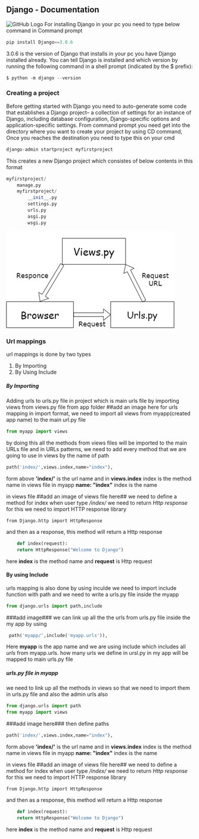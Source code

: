 ## Django - Documentation
![GitHub Logo](https://dl1.cbsistatic.com/i/2019/10/25/3d1ad463-d007-4220-bba7-f22588292444/c1d0cff614ceb63ac7bbf23f9323d189/imgingest-7008501752514407747.png)
 For installing Django in your pc you need to type below command in Command prompt
 ```python 
 pip install Django==3.0.6
 ```
 3.0.6 is the version of Django that installs in your pc
 you have  Django installed already. You can tell Django is installed and which version by running the following command in a shell prompt (indicated by the $ prefix):
```python
$ python -m django --version
```
### Creating a project
  Before getting started with Django you need to auto-generate some code that establishes a Django project– a collection of settings for an instance of Django, including database configuration, Django-specific options and application-specific settings. 
 From command prompt you need get into the directory where you want to create your project by using CD command, Once you reaches the destination you need to type this on your cmd 
 ```python 
 django-admin startproject myfirstproject
 ```
 This creates a new Django project which consistes of below contents in this format
```python
myfirstproject/
    manage.py
    myfirstproject/
        __init__.py
        settings.py
        urls.py
        asgi.py
        wsgi.py
```
<img src="django flow.png" alt="flow structure"/>




























### Url mappings
url mappings is done by two types
1. By Importing
2. By Using Include 
##### By Importing
Adding urls to urls.py file in project which is main urls file
by importing views from views.py file from app folder
##add an image here
for urls mapping in import format, we need to import all views from myapp(created app name) to the main url.py file
```python 
from myapp import views 
```
by doing this all the methods from views files will be imported to the main URLs file
and in URLs patterns, we need to add every method that we are going to use in views
by the name of path
``` python 
path('index/',views.index,name="index"),
```
form above  **'index/'**   is the url name and  in **views.index** index is the method name in views file in myapp **name: "index"** index is the name  

in views file
##add an image of views file here##
we need to define a method for index when user type */index/* we need to return *Http response* for this we need to import HTTP response library
```pyhon
from Django.http import HttpResponse
```
and then as a response, this method will  return a Http response

``` python
	def index(request):
	return HttpResponse("Welcome to Django")
```
here  **index**  is the method name and **request** is Http request

#### By using Include
urls mapping is also done by using inculde we need to import include function with path
and we need to write a urls.py file inside the myapp 
```python
from django.urls import path,include
```
###add image###
we can link up all the the urls from urls.py file inside the my app by using
```python
 path('myapp/',include('myapp.urls')),
 ```
Here **myapp** is the app name and we are using include which includes all *urls* from myapp.urls.
how many urls we define in ursl.py in my app will be mapped to main urls.py file 

##### urls.py file in myapp
we need to link up all the methods in views so that we need to import them in urls.py file and also the admin urls also
``` python
from django.urls import path
from myapp import views
```
###add image here###
then define paths 
``` python 
path('index/',views.index,name="index"),
```
form above  **'index/'**   is the url name and  in **views.index** index is the method name in views file in myapp **name: "index"** index is the name  

in views file
##add an image of views file here##
we need to define a method for index when user type */index/* we need to return *Http response* for this we need to import HTTP response library
```pyhon
from Django.http import HttpResponse
```
and then as a response, this method will  return a Http response

``` python
	def index(request):
	return HttpResponse("Welcome to Django")
```
here  **index**  is the method name and **request** is Http request
